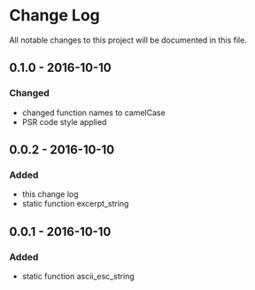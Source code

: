 # Change Log
All notable changes to this project will be documented in this file.

## 0.1.0 - 2016-10-10
### Changed
- changed function names to camelCase
- PSR code style applied  

## 0.0.2 - 2016-10-10
### Added
- this change log
- static function excerpt_string

## 0.0.1 - 2016-10-10
### Added
- static function ascii_esc_string
